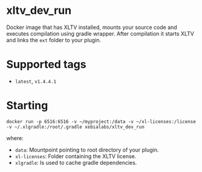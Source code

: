 # xltv_dev_run #

Docker image that has XLTV installed, mounts your source code and executes compilation using gradle wrapper. 
After compilation it starts XLTV and links the `ext` folder to your plugin.

# Supported tags #

* `latest`, `v1.4.4.1`

# Starting #

```
docker run -p 6516:6516 -v ~/myproject:/data -v ~/xl-licenses:/license -v ~/.xlgradle:/root/.gradle xebialabs/xltv_dev_run
```

where:

* `data`: Mountpoint pointing to root directory of your plugin.
* `xl-licenses`: Folder containing the XLTV license.
* `xlgradle`: Is used to cache gradle dependencies.
